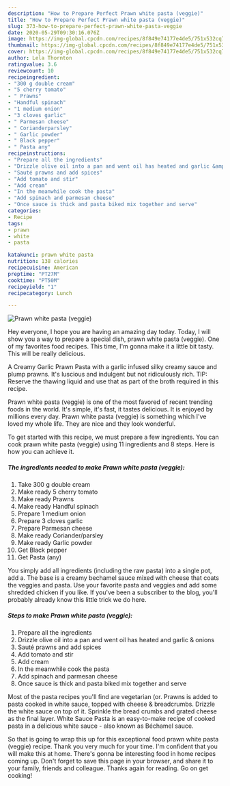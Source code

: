 ```yaml
---
description: "How to Prepare Perfect Prawn white pasta (veggie)"
title: "How to Prepare Perfect Prawn white pasta (veggie)"
slug: 373-how-to-prepare-perfect-prawn-white-pasta-veggie
date: 2020-05-29T09:30:16.076Z
image: https://img-global.cpcdn.com/recipes/8f849e74177e4de5/751x532cq70/prawn-white-pasta-veggie-recipe-main-photo.jpg
thumbnail: https://img-global.cpcdn.com/recipes/8f849e74177e4de5/751x532cq70/prawn-white-pasta-veggie-recipe-main-photo.jpg
cover: https://img-global.cpcdn.com/recipes/8f849e74177e4de5/751x532cq70/prawn-white-pasta-veggie-recipe-main-photo.jpg
author: Lela Thornton
ratingvalue: 3.6
reviewcount: 10
recipeingredient:
- "300 g double cream"
- "5 cherry tomato"
- " Prawns"
- "Handful spinach"
- "1 medium onion"
- "3 cloves garlic"
- " Parmesan cheese"
- " Corianderparsley"
- " Garlic powder"
- " Black pepper"
- " Pasta any"
recipeinstructions:
- "Prepare all the ingredients"
- "Drizzle olive oil into a pan and went oil has heated and garlic &amp; onions"
- "Sauté prawns and add spices"
- "Add tomato and stir"
- "Add cream"
- "In the meanwhile cook the pasta"
- "Add spinach and parmesan cheese"
- "Once sauce is thick and pasta biked mix together and serve"
categories:
- Recipe
tags:
- prawn
- white
- pasta

katakunci: prawn white pasta 
nutrition: 138 calories
recipecuisine: American
preptime: "PT27M"
cooktime: "PT50M"
recipeyield: "1"
recipecategory: Lunch

---
```



![Prawn white pasta (veggie)](https://img-global.cpcdn.com/recipes/8f849e74177e4de5/751x532cq70/prawn-white-pasta-veggie-recipe-main-photo.jpg)

Hey everyone, I hope you are having an amazing day today. Today, I will show you a way to prepare a special dish, prawn white pasta (veggie). One of my favorites food recipes. This time, I'm gonna make it a little bit tasty. This will be really delicious.

A Creamy Garlic Prawn Pasta with a garlic infused silky creamy sauce and plump prawns. It&#39;s luscious and indulgent but not ridiculously rich. TIP: Reserve the thawing liquid and use that as part of the broth required in this recipe.

Prawn white pasta (veggie) is one of the most favored of recent trending foods in the world. It's simple, it's fast, it tastes delicious. It is enjoyed by millions every day. Prawn white pasta (veggie) is something which I've loved my whole life. They are nice and they look wonderful.


To get started with this recipe, we must prepare a few ingredients. You can cook prawn white pasta (veggie) using 11 ingredients and 8 steps. Here is how you can achieve it.

<!--inarticleads1-->

##### The ingredients needed to make Prawn white pasta (veggie):

1. Take 300 g double cream
1. Make ready 5 cherry tomato
1. Make ready  Prawns
1. Make ready Handful spinach
1. Prepare 1 medium onion
1. Prepare 3 cloves garlic
1. Prepare  Parmesan cheese
1. Make ready  Coriander/parsley
1. Make ready  Garlic powder
1. Get  Black pepper
1. Get  Pasta (any)


You simply add all ingredients (including the raw pasta) into a single pot, add a. The base is a creamy bechamel sauce mixed with cheese that coats the veggies and pasta. Use your favorite pasta and veggies and add some shredded chicken if you like. If you&#39;ve been a subscriber to the blog, you&#39;ll probably already know this little trick we do here. 

<!--inarticleads2-->

##### Steps to make Prawn white pasta (veggie):

1. Prepare all the ingredients
1. Drizzle olive oil into a pan and went oil has heated and garlic &amp; onions
1. Sauté prawns and add spices
1. Add tomato and stir
1. Add cream
1. In the meanwhile cook the pasta
1. Add spinach and parmesan cheese
1. Once sauce is thick and pasta biked mix together and serve


Most of the pasta recipes you&#39;ll find are vegetarian (or. Prawns is added to pasta cooked in white sauce, topped with cheese &amp; breadcrumbs. Drizzle the white sauce on top of it. Sprinkle the bread crumbs and grated cheese as the final layer. White Sauce Pasta is an easy-to-make recipe of cooked pasta in a delicious white sauce - also known as Béchamel sauce. 

So that is going to wrap this up for this exceptional food prawn white pasta (veggie) recipe. Thank you very much for your time. I'm confident that you will make this at home. There's gonna be interesting food in home recipes coming up. Don't forget to save this page in your browser, and share it to your family, friends and colleague. Thanks again for reading. Go on get cooking!
